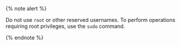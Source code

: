 {% note alert %}

Do not use `root` or other reserved usernames. To perform operations requiring root privileges, use the `sudo` command.

{% endnote %}
